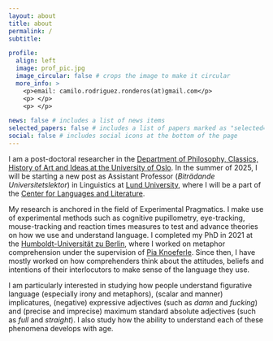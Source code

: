 ```yaml
---
layout: about
title: about
permalink: /
subtitle:   

profile:
  align: left
  image: prof_pic.jpg
  image_circular: false # crops the image to make it circular
  more_info: >
    <p>email: camilo.rodriguez.ronderos(at)gmail.com</p>
    <p> </p>
    <p> </p>

news: false # includes a list of news items
selected_papers: false # includes a list of papers marked as "selected={true}"
social: false # includes social icons at the bottom of the page
---
```

I am a post-doctoral researcher in the [Department of Philosophy, Classics, History of Art and Ideas at the University of Oslo](https://www.hf.uio.no/ifikk/english/). In the summer of 2025, I will be starting a new post as Assistant Professor (*Biträdande Universitetslektor*) in Linguistics at [Lund University](https://www.lunduniversity.lu.se/home), where I will be a part of the [Center for Languages and Literature](https://www.sol.lu.se/en/). 

My research is anchored in the field of Experimental Pragmatics. I make use of experimental methods such as cognitive pupillometry, eye-tracking, mouse-tracking and reaction times measures to test and advance theories on how we use and understand language. I completed my PhD in 2021 at the [Humboldt-Universität zu Berlin](https://www.hu-berlin.de/de), where I worked on metaphor comprehension under the supervision of [Pia Knoeferle](https://amor.cms.hu-berlin.de/~knoeferp/index.html). Since then, I have mostly worked on how comprehenders think about the attitudes, beliefs and intentions of their interlocutors to make sense of the language they use.  

I am particularly interested in studying how people understand figurative language (especially irony and metaphors), (scalar and manner) implicatures, (negative) expressive adjectives (such as *damn* and *fucking*) and (precise and imprecise) maximum standard absolute adjectives (such as *full* and *straight*). I also study how the ability to understand each of these phenomena develops with age. 
